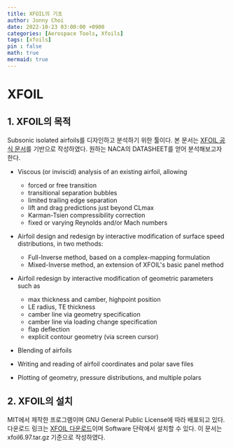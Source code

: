 ```yaml
---
title: XFOIL의 기초
author: Jonny Choi
date: 2022-10-23 03:00:00 +0900
categories: [Aerospace Tools, Xfoils]
tags: [xfoils]
pin : false
math: true
mermaid: true
---
```


# XFOIL
## 1. XFOIL의 목적
Subsonic isolated airfoils를 디자인하고 분석하기 위한 툴이다. 본 문서는 [XFOIL 공식 문서](http://web.mit.edu/drela/Public/web/xfoil/)를 기반으로 작성하였다. 원하는 NACA의 DATASHEET를 얻어 분석해보고자 한다.

* Viscous (or inviscid) analysis of an existing airfoil, allowing
  - forced or free transition
  - transitional separation bubbles
  - limited trailing edge separation
  - lift and drag predictions just beyond CLmax
  - Karman-Tsien compressibility correction
  - fixed or varying Reynolds and/or Mach numbers

* Airfoil design and redesign by interactive modification of surface speed distributions, in two methods:
  - Full-Inverse method, based on a complex-mapping formulation
  - Mixed-Inverse method, an extension of XFOIL's basic panel method

* Airfoil redesign by interactive modification of geometric parameters such as
  - max thickness and camber, highpoint position
  - LE radius, TE thickness
  - camber line via geometry specification
  - camber line via loading change specification
  - flap deflection
  - explicit contour geometry (via screen cursor)

* Blending of airfoils

* Writing and reading of airfoil coordinates and polar save files

* Plotting of geometry, pressure distributions, and multiple polars


## 2. XFOIL의 설치
MIT에서 제작한 프로그램이며 GNU General Public License에 따라 배포되고 있다. 다운로드 링크는 [XFOIL 다운로드](http://web.mit.edu/drela/Public/web/xfoil/)이며 Software 단락에서 설치할 수 있다. 이 문서는 xfoil6.97.tar.gz 기준으로 작성하였다.


